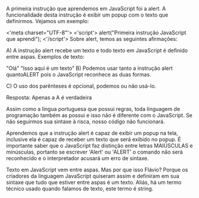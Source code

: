 A primeira instrução que aprendemos em JavaScript foi a alert. A funcionalidade desta instrução é exibir um popup com o texto que definirmos. Vejamos um exemplo:

<'meta charset="UTF-8"'>
<'script'>
    alert("Primeira instrução JavaScript que aprendi");
<'/script'>
Sobre alert, temos as seguintes afirmações:

A) A instrução alert recebe um texto e todo texto em JavaScript é definido entre aspas. Exemplos de texto:

"Olá"
"Isso aqui é um texto"
B) Podemos usar tanto a instrução alert quantoALERT pois o JavaScript reconhece as duas formas.

C) O uso dos parênteses é opcional, podemos ou não usá-lo.


Resposta: Apenas a A é verdadeira

Assim como a língua portuguesa que possui regras, toda linguagem de programação também as possui e isso não é diferente com o JavaScript. Se não seguirmos sua sintaxe à risca, nosso código não funcionará.

Aprendemos que a instrução alert é capaz de exibir um popup na tela, inclusive ela é capaz de receber um texto que será exibido no popup. É importante saber que o JavaScript faz distinção entre letras MAIÚSCULAS e minúsculas, portanto se escrever 'Alert' ou 'ALERT' o comando não será reconhecido e o interpretador acusará um erro de sintaxe.

Texto em JavaScript vem entre aspas. Mas por que isso Flávio? Porque os criadores da linguagem JavaScript quiseram assim e definiram em sua sintaxe que tudo que estiver entre aspas é um texto. Aliás, há um termo técnico usado quando falamos de texto, este termo é string.
